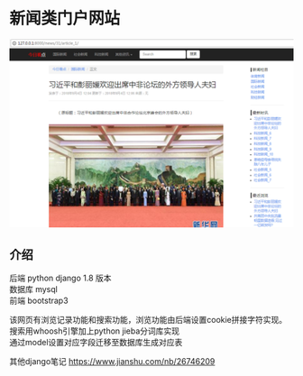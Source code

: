 新闻类门户网站
===

![首页](https://github.com/bboyAyao/gitlearn/blob/master/newsSite/minicms/%E9%A1%B5%E9%9D%A2%E5%B1%95%E7%A4%BA.png)

## 介绍

后端 python django 1.8 版本  
数据库 mysql  
前端 bootstrap3    

该网页有浏览记录功能和搜索功能，浏览功能由后端设置cookie拼接字符实现。  
搜索用whoosh引擎加上python jieba分词库实现  
通过model设置对应字段迁移至数据库生成对应表  

其他django笔记  https://www.jianshu.com/nb/26746209
